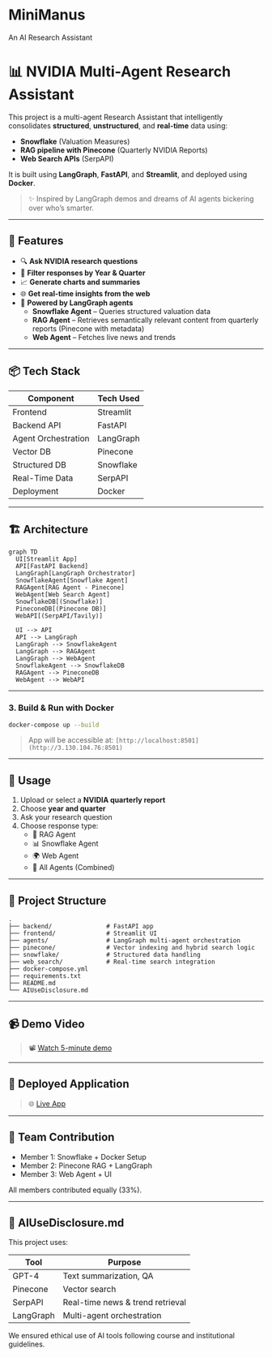 # MiniManus
An AI Research Assistant

# 📊 NVIDIA Multi-Agent Research Assistant

This project is a multi-agent Research Assistant that intelligently consolidates **structured**, **unstructured**, and **real-time** data using:

- **Snowflake** (Valuation Measures)
- **RAG pipeline with Pinecone** (Quarterly NVIDIA Reports)
- **Web Search APIs** (SerpAPI)

It is built using **LangGraph**, **FastAPI**, and **Streamlit**, and deployed using **Docker**.

> ✨ Inspired by LangGraph demos and dreams of AI agents bickering over who’s smarter.

---

## 🚀 Features

- 🔍 **Ask NVIDIA research questions**
- 📅 **Filter responses by Year & Quarter**
- 📈 **Generate charts and summaries**
- 🌐 **Get real-time insights from the web**
- 🧠 **Powered by LangGraph agents**
  - **Snowflake Agent** – Queries structured valuation data
  - **RAG Agent** – Retrieves semantically relevant content from quarterly reports (Pinecone with metadata)
  - **Web Agent** – Fetches live news and trends

---

## 📦 Tech Stack

| Component         | Tech Used                     |
|------------------|-------------------------------|
| Frontend         | Streamlit                     |
| Backend API      | FastAPI                       |
| Agent Orchestration | LangGraph                 |
| Vector DB        | Pinecone                      |
| Structured DB    | Snowflake                     |
| Real-Time Data   | SerpAPI                       |
| Deployment       | Docker                        |

---

## 🏗️ Architecture

```mermaid
graph TD
  UI[Streamlit App]
  API[FastAPI Backend]
  LangGraph[LangGraph Orchestrator]
  SnowflakeAgent[Snowflake Agent]
  RAGAgent[RAG Agent - Pinecone]
  WebAgent[Web Search Agent]
  SnowflakeDB[(Snowflake)]
  PineconeDB[(Pinecone DB)]
  WebAPI[(SerpAPI/Tavily)]

  UI --> API
  API --> LangGraph
  LangGraph --> SnowflakeAgent
  LangGraph --> RAGAgent
  LangGraph --> WebAgent
  SnowflakeAgent --> SnowflakeDB
  RAGAgent --> PineconeDB
  WebAgent --> WebAPI
```

---

### 3. Build & Run with Docker

```bash
docker-compose up --build
```

> App will be accessible at: `[http://localhost:8501](http://3.130.104.76:8501)`

---

## 🧪 Usage

1. Upload or select a **NVIDIA quarterly report**
2. Choose **year and quarter**
3. Ask your research question
4. Choose response type:
   - 📘 RAG Agent
   - 📊 Snowflake Agent
   - 🌍 Web Agent
   - 🤖 All Agents (Combined)

---

## 📄 Project Structure

```
.
├── backend/               # FastAPI app
├── frontend/              # Streamlit UI
├── agents/                # LangGraph multi-agent orchestration
├── pinecone/              # Vector indexing and hybrid search logic
├── snowflake/             # Structured data handling
├── web_search/            # Real-time search integration
├── docker-compose.yml
├── requirements.txt
├── README.md
└── AIUseDisclosure.md
```

---

## 📹 Demo Video

> 📽️ [Watch 5-minute demo](https://link-to-demo.com)

---

## 🔗 Deployed Application

> 🌐 [Live App]([https://your-deployment-link.com](http://3.130.104.76:8501))

---

## 👥 Team Contribution

- Member 1: Snowflake + Docker Setup
- Member 2: Pinecone RAG + LangGraph
- Member 3: Web Agent + UI

All members contributed equally (33%).

---

## 📘 AIUseDisclosure.md

This project uses:

| Tool      | Purpose                              |
|-----------|--------------------------------------|
| GPT-4     | Text summarization, QA               |
| Pinecone  | Vector search                        |
| SerpAPI   | Real-time news & trend retrieval     |
| LangGraph | Multi-agent orchestration            |

We ensured ethical use of AI tools following course and institutional guidelines.
